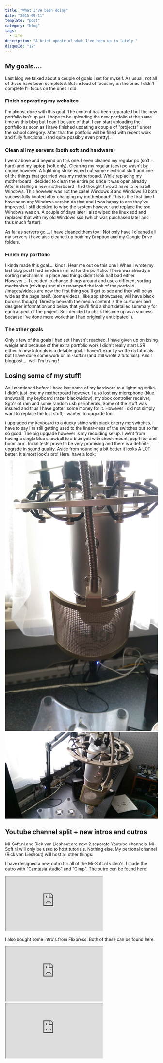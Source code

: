 ```yaml
---
title: "What I've been doing"
date: "2015-09-11"
template: "post"
category: "blog"
tags:
  - life
description: "A brief update of what I've been up to lately "
disqusId: "12"
---
```


## My goals....

Last blog we talked about a couple of goals I set for myself. As usual, not all of these have been completed. But instead of focusing on the ones I didn't complete I'll focus on the ones I did.

### Finish separating my websites

I'm almost done with this goal. The content has been separated but the new portfolio isn't up yet. I hope to be uploading the new portfolio at the same time as this blog but I can't be sure of that. I can start uploading the portfolio as soon as I have finished updating a couple of "projects" under the school category. After that the portfolio will be filled with recent work and fully functional. (and quite possibly even pretty).

### Clean all my servers (both soft and hardware)

I went above and beyond on this one. I even cleaned my regular pc (soft + hard) and my laptop (soft only). Cleaning my regular (dev) pc wasn't by choice however. A lightning strike wiped out some electrical stuff and one of the things that got fried was my motherboard. While replacing my motherboard I decided to clean the entire pc since it was open already. After installing a new motherboard I had thought I would have to reinstall Windows. This however was not the case! Windows 8 and Windows 10 both successfully booted after changing my motherboard! This is the first time I have seen any Windows version do that and I was happy to see they've improved. I still decided to wipe the system however and replace the ssd Windows was on. A couple of days later I also wiped the linux sdd and replaced that with my old Windows ssd (which was purchased later and thus much faster).

As far as servers go.... I have cleaned them too ! Not only have I cleaned all my servers I have also cleaned up both my Dropbox and my Google Drive folders.

### Finish my portfolio

I kinda made this goal.... kinda. Hear me out on this one ! When I wrote my last blog post I had an idea in mind for the portfolio. There was already a sorting mechanism in place and things didn't look half bad either. However.... I decided to change things around and use a different sorting mechanism (mixitup) and also revamped the look of the portfolio. /images/videos are now the first thing you'll get to see and they will be as wide as the page itself. (some videos , like app showcases, will have black borders though). Directly beneath the media content is the customer and designer information and below that you'll find a short detailed summary for each aspect of the project. So I decided to chalk this one up as a success because I've done more work than I had originally anticipated :).

### The other goals

Only a few of the goals I had set I haven't reached. I have given up on losing weight and because of the extra portfolio work I didn't really start LSR either. 5 new tutorials is a detable goal. I haven't exactly written 5 tutorials but I have done some work on mi-soft.nl (and still wrote 2 tutorials). And 1 blogpost.... well I'm trying !

## Losing some of my stuff!

As I mentioned before I have lost some of my hardware to a lightning strike. I didn't just lose my motherboard however. I also lost my microphone (blue snowball), my keyboard (razer blackwidow), my xbox controller receiver, 8gb's of ram and some random usb peripherals. Some of the stuff was insured and thus I have gotten some money for it. However I did not simply want to replace the lost stuff, I wanted to upgrade too.

I upgraded my keyboard to a ducky shine with black cherry mx switches. I have to say I'm still getting used to the linear-ness of the switches but so far so good. The big upgrade however is my recording setup. I went from having a single blue snowball to a blue yeti with shock mount, pop filter and boom arm. Initial tests prove to be very promising and there is a definite upgrade in sound quality. Aside from sounding a bit better it looks A LOT better. It almost look's pro! Here, have a look:

![picture of the new blue yeti on a mic arm](./media/mic1.jpg "Looking spiffy!")
![picture of the new blue yeti on a mic arm](./media/mic2.jpg "Don't mind the mess, it's the mic we're looking at")

## Youtube channel split + new intros and outros

Mi-Soft.nl and Rick van Lieshout are now 2 separate Youtube channels. Mi-Soft.nl will only be used to host tutorials. Nothing else. My personal channel (Rick van Lieshout) will host all other things.

I have designed a new outro for all of the Mi-Soft.nl video's. I made the outro with "Camtasia studio" and "Gimp". The outro can be found here:

<div class="video-container"><iframe src="https://www.youtube.com/embed/mysCUZzfeC4?wmode=transparent" width="320" height="180"></iframe></div>

I also bought some intro's from Flixpress. Both of these can be found here:

<div class="video-container"><iframe src="https://www.youtube.com/embed/AZZ86IPX9QQ?wmode=transparent" width="320" height="180"></iframe></div>

<div class="video-container"><iframe src="https://www.youtube.com/embed/WT5EC6UKoHQ?wmode=transparent" width="320" height="180"></iframe></div>
